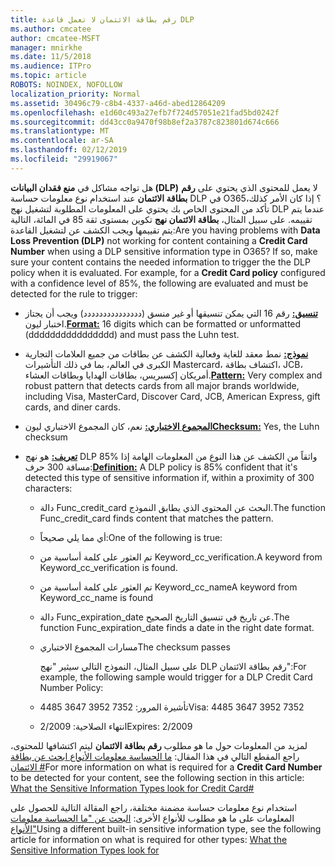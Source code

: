 ```yaml
---
title: رقم بطاقة الائتمان لا تعمل قاعدة DLP
ms.author: cmcatee
author: cmcatee-MSFT
manager: mnirkhe
ms.date: 11/5/2018
ms.audience: ITPro
ms.topic: article
ROBOTS: NOINDEX, NOFOLLOW
localization_priority: Normal
ms.assetid: 30496c79-c8b4-4337-a46d-abed12864209
ms.openlocfilehash: e1d60c493a27efb7f724d57051e21fad5bd0242f
ms.sourcegitcommit: dd43cc0a9470f98b8ef2a3787c823801d674c666
ms.translationtype: MT
ms.contentlocale: ar-SA
ms.lasthandoff: 02/12/2019
ms.locfileid: "29919067"
---
```

<span data-ttu-id="3deaa-p101">هل تواجه مشاكل في **منع فقدان البيانات (DLP)** لا يعمل للمحتوى الذي يحتوي على **رقم بطاقة الائتمان** عند استخدام نوع معلومات حساسة DLP في O365؟ إذا كان الأمر كذلك، تأكد من المحتوى الخاص بك يحتوي على المعلومات المطلوبة لتشغيل نهج DLP عندما يتم تقييمه. على سبيل المثال، **بطاقة الائتمان نهج** تكوين بمستوى ثقة 85 في المائة، التالية يتم تقييمها ويجب الكشف عن لتشغيل القاعدة:</span><span class="sxs-lookup"><span data-stu-id="3deaa-p101">Are you having problems with **Data Loss Prevention (DLP)** not working for content containing a **Credit Card Number** when using a DLP sensitive information type in O365? If so, make sure your content contains the needed information to trigger the the DLP policy when it is evaluated. For example, for a **Credit Card policy** configured with a confidence level of 85%, the following are evaluated and must be detected for the rule to trigger:</span></span> 
  
- <span data-ttu-id="3deaa-105">**[تنسيق:](https://docs.microsoft.com/office365/securitycompliance/what-the-sensitive-information-types-look-for#format-19)** رقم 16 التي يمكن تنسيقها أو غير منسق (ددددددددددددددد) ويجب أن يجتاز اختبار ليون.</span><span class="sxs-lookup"><span data-stu-id="3deaa-105">**[Format:](https://docs.microsoft.com/office365/securitycompliance/what-the-sensitive-information-types-look-for#format-19)** 16 digits which can be formatted or unformatted (dddddddddddddddd) and must pass the Luhn test.</span></span> 
    
- <span data-ttu-id="3deaa-106">**[نموذج:](https://docs.microsoft.com/office365/securitycompliance/what-the-sensitive-information-types-look-for#pattern-19)** نمط معقد للغاية وفعالية الكشف عن بطاقات من جميع العلامات التجارية الكبرى في العالم، بما في ذلك التأشيرات Mastercard، اكتشاف بطاقة، JCB، أمريكان إكسبريس، بطاقات الهدايا وبطاقات العشاء.</span><span class="sxs-lookup"><span data-stu-id="3deaa-106">**[Pattern:](https://docs.microsoft.com/office365/securitycompliance/what-the-sensitive-information-types-look-for#pattern-19)** Very complex and robust pattern that detects cards from all major brands worldwide, including Visa, MasterCard, Discover Card, JCB, American Express, gift cards, and diner cards.</span></span> 
    
- <span data-ttu-id="3deaa-107">**[المجموع الاختباري:](https://docs.microsoft.com/office365/securitycompliance/what-the-sensitive-information-types-look-for#checksum-19)** نعم، كان المجموع الاختباري ليون</span><span class="sxs-lookup"><span data-stu-id="3deaa-107">**[Checksum:](https://docs.microsoft.com/office365/securitycompliance/what-the-sensitive-information-types-look-for#checksum-19)** Yes, the Luhn checksum</span></span> 
    
- <span data-ttu-id="3deaa-108">**[تعريف:](https://docs.microsoft.com/office365/securitycompliance/what-the-sensitive-information-types-look-for#definition-19)** هو نهج DLP 85% واثقاً من الكشف عن هذا النوع من المعلومات الهامة إذا مسافة 300 حرف:</span><span class="sxs-lookup"><span data-stu-id="3deaa-108">**[Definition:](https://docs.microsoft.com/office365/securitycompliance/what-the-sensitive-information-types-look-for#definition-19)** A DLP policy is 85% confident that it's detected this type of sensitive information if, within a proximity of 300 characters:</span></span> 
    
  - <span data-ttu-id="3deaa-109">دالة Func_credit_card البحث عن المحتوى الذي يطابق النموذج.</span><span class="sxs-lookup"><span data-stu-id="3deaa-109">The function Func_credit_card finds content that matches the pattern.</span></span>
    
  - <span data-ttu-id="3deaa-110">أي مما يلي صحيحاً:</span><span class="sxs-lookup"><span data-stu-id="3deaa-110">One of the following is true:</span></span> 
    
  - <span data-ttu-id="3deaa-111">تم العثور على كلمة أساسية من Keyword_cc_verification.</span><span class="sxs-lookup"><span data-stu-id="3deaa-111">A keyword from Keyword_cc_verification is found.</span></span>
    
  - <span data-ttu-id="3deaa-112">تم العثور على كلمة أساسية من Keyword_cc_name</span><span class="sxs-lookup"><span data-stu-id="3deaa-112">A keyword from Keyword_cc_name is found</span></span>
    
  - <span data-ttu-id="3deaa-113">دالة Func_expiration_date عن تاريخ في تنسيق التاريخ الصحيح.</span><span class="sxs-lookup"><span data-stu-id="3deaa-113">The function Func_expiration_date finds a date in the right date format.</span></span>
    
  - <span data-ttu-id="3deaa-114">مسارات المجموع الاختباري</span><span class="sxs-lookup"><span data-stu-id="3deaa-114">The checksum passes</span></span>
    
    <span data-ttu-id="3deaa-115">على سبيل المثال، النموذج التالي سيثير "نهج DLP رقم بطاقة الائتمان":</span><span class="sxs-lookup"><span data-stu-id="3deaa-115">For example, the following sample would trigger for a DLP Credit Card Number Policy:</span></span>
    
  - <span data-ttu-id="3deaa-116">تأشيرة المرور: 7352 3952 3647 4485</span><span class="sxs-lookup"><span data-stu-id="3deaa-116">Visa: 4485 3647 3952 7352</span></span> 
    
  - <span data-ttu-id="3deaa-117">انتهاء الصلاحية: 2/2009</span><span class="sxs-lookup"><span data-stu-id="3deaa-117">Expires: 2/2009</span></span>
    
<span data-ttu-id="3deaa-118">لمزيد من المعلومات حول ما هو مطلوب **رقم بطاقة الائتمان** ليتم اكتشافها للمحتوى، راجع المقطع التالي في هذا المقال: [ما الحساسة معلومات الأنواع ابحث عن بطاقة الائتمان #](https://docs.microsoft.com/office365/securitycompliance/what-the-sensitive-information-types-look-for#credit-card-number)</span><span class="sxs-lookup"><span data-stu-id="3deaa-118">For more information on what is required for a **Credit Card Number** to be detected for your content, see the following section in this article: [What the Sensitive Information Types look for Credit Card#](https://docs.microsoft.com/office365/securitycompliance/what-the-sensitive-information-types-look-for#credit-card-number)</span></span>
  
<span data-ttu-id="3deaa-119">استخدام نوع معلومات حساسة مضمنة مختلفة، راجع المقالة التالية للحصول على المعلومات على ما هو مطلوب للأنواع الأخرى: [البحث عن "ما الحساسة معلومات الأنواع"](https://docs.microsoft.com/office365/securitycompliance/what-the-sensitive-information-types-look-for)</span><span class="sxs-lookup"><span data-stu-id="3deaa-119">Using a different built-in sensitive information type, see the following article for information on what is required for other types: [What the Sensitive Information Types look for](https://docs.microsoft.com/office365/securitycompliance/what-the-sensitive-information-types-look-for)</span></span>
  

